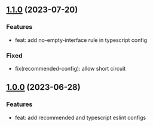 ## [1.1.0](https://github.com/Kosrotoff/eslint-config-bondarenko-style/releases/tag/1.1.0) (2023-07-20)

### Features

- feat: add no-empty-interface rule in typescript config

### Fixed

- fix(recommended-config): allow short circuit

## [1.0.0](https://github.com/Kosrotoff/eslint-config-bondarenko-style/releases/tag/1.0.0) (2023-06-28)

### Features

- feat: add recommended and typescript eslint configs

